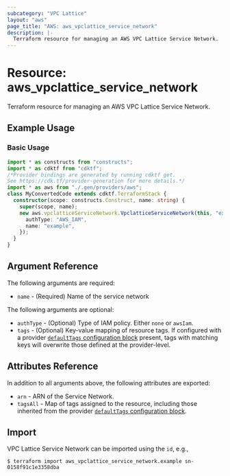 ```yaml
---
subcategory: "VPC Lattice"
layout: "aws"
page_title: "AWS: aws_vpclattice_service_network"
description: |-
  Terraform resource for managing an AWS VPC Lattice Service Network.
---
```


# Resource: aws_vpclattice_service_network

Terraform resource for managing an AWS VPC Lattice Service Network.

## Example Usage

### Basic Usage

```typescript
import * as constructs from "constructs";
import * as cdktf from "cdktf";
/*Provider bindings are generated by running cdktf get.
See https://cdk.tf/provider-generation for more details.*/
import * as aws from "./.gen/providers/aws";
class MyConvertedCode extends cdktf.TerraformStack {
  constructor(scope: constructs.Construct, name: string) {
    super(scope, name);
    new aws.vpclatticeServiceNetwork.VpclatticeServiceNetwork(this, "example", {
      authType: "AWS_IAM",
      name: "example",
    });
  }
}

```

## Argument Reference

The following arguments are required:

* `name` - (Required) Name of the service network

The following arguments are optional:

* `authType` - (Optional) Type of IAM policy. Either `none` or `awsIam`.
* `tags` - (Optional) Key-value mapping of resource tags. If configured with a provider [`defaultTags` configuration block](/docs/providers/aws/index.html#default_tags-configuration-block) present, tags with matching keys will overwrite those defined at the provider-level.

## Attributes Reference

In addition to all arguments above, the following attributes are exported:

* `arn` - ARN of the Service Network.
* `tagsAll` - Map of tags assigned to the resource, including those inherited from the provider [`defaultTags` configuration block](/docs/providers/aws/index.html#default_tags-configuration-block).

## Import

VPC Lattice Service Network can be imported using the `id`, e.g.,

```
$ terraform import aws_vpclattice_service_network.example sn-0158f91c1e3358dba
```

<!-- cache-key: cdktf-0.17.0-pre.15 input-dd3c2e56716cd88c654668810245765d59a0c67fe35d248ad1d9ebb0a0a67828 -->